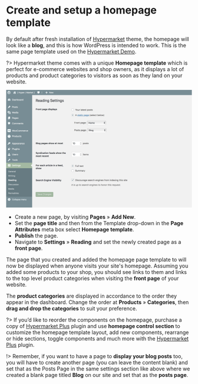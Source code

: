 # Create and setup a homepage template

By default after fresh installation of [Hypermarket](https://wordpress.org/themes/hypermarket/) theme, the homepage will look like a **blog**, and this is how WordPress is intended to work. This is the same page template used on the [Hypermarket Demo](https://demo.mypreview.one/hypermarket/).

?> Hypermarket theme comes with a unique **Homepage template** which is perfect for e-commerce websites and shop owners, as it displays a lot of products and product categories to visitors as soon as they land on your website.

![Setup a homepage template](img/setup-homepage-template.png)

* Create a new page, by visiting **Pages** » **Add New**.
* Set the **page title** and then from the Template drop-down in the **Page Attributes** meta box select **Homepage template**.
* **Publish** the page.
* Navigate to **Settings** » **Reading** and set the newly created page as a **front page**.

The page that you created and added the homepage page template to will now be displayed when anyone visits your site's homepage. Assuming you added some products to your shop, you should see links to them and links to the top level product categories when visiting the **front page** of your website.

The **product categories** are displayed in accordance to the order they appear in the dashboard. Change the order at **Products** » **Categories**, then **drag and drop the categories** to suit your preference.

?> If you’d like to reorder the components on the homepage, purchase a copy of [Hypermarket Plus](https://www.mypreview.one) plugin and use **homepage control section** to customize the homepage template layout, add new components, rearrange or hide sections, toggle components and much more with the [Hypermarket Plus](https://www.mypreview.one) plugin.

!> Remember, if you want to have a page to **display your blog posts** too, you will have to create another page (you can leave the content blank) and set that as the Posts Page in the same settings section like above where we created a blank page titled **Blog** on our site and set that as the **posts page**.
